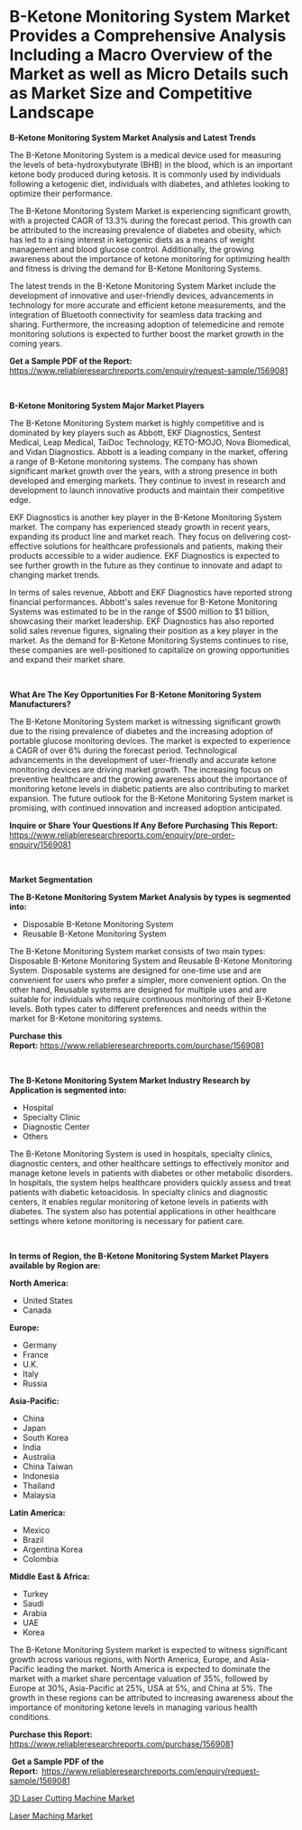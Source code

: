 <p><h1>B-Ketone Monitoring System Market Provides a Comprehensive Analysis Including a Macro Overview of the Market as well as Micro Details such as Market Size and Competitive Landscape</h1></p><p><strong>B-Ketone Monitoring System Market Analysis and Latest Trends</strong></p>
<p><p>The B-Ketone Monitoring System is a medical device used for measuring the levels of beta-hydroxybutyrate (BHB) in the blood, which is an important ketone body produced during ketosis. It is commonly used by individuals following a ketogenic diet, individuals with diabetes, and athletes looking to optimize their performance.</p><p>The B-Ketone Monitoring System Market is experiencing significant growth, with a projected CAGR of 13.3% during the forecast period. This growth can be attributed to the increasing prevalence of diabetes and obesity, which has led to a rising interest in ketogenic diets as a means of weight management and blood glucose control. Additionally, the growing awareness about the importance of ketone monitoring for optimizing health and fitness is driving the demand for B-Ketone Monitoring Systems.</p><p>The latest trends in the B-Ketone Monitoring System Market include the development of innovative and user-friendly devices, advancements in technology for more accurate and efficient ketone measurements, and the integration of Bluetooth connectivity for seamless data tracking and sharing. Furthermore, the increasing adoption of telemedicine and remote monitoring solutions is expected to further boost the market growth in the coming years.</p></p>
<p><strong>Get a Sample PDF of the Report:&nbsp;</strong> <a href="https://www.reliableresearchreports.com/enquiry/request-sample/1569081">https://www.reliableresearchreports.com/enquiry/request-sample/1569081</a></p>
<p>&nbsp;</p>
<p><strong>B-Ketone Monitoring System Major Market Players</strong></p>
<p><p>The B-Ketone Monitoring System market is highly competitive and is dominated by key players such as Abbott, EKF Diagnostics, Sentest Medical, Leap Medical, TaiDoc Technology, KETO-MOJO, Nova Biomedical, and Vidan Diagnostics. Abbott is a leading company in the market, offering a range of B-Ketone monitoring systems. The company has shown significant market growth over the years, with a strong presence in both developed and emerging markets. They continue to invest in research and development to launch innovative products and maintain their competitive edge.</p><p>EKF Diagnostics is another key player in the B-Ketone Monitoring System market. The company has experienced steady growth in recent years, expanding its product line and market reach. They focus on delivering cost-effective solutions for healthcare professionals and patients, making their products accessible to a wider audience. EKF Diagnostics is expected to see further growth in the future as they continue to innovate and adapt to changing market trends.</p><p>In terms of sales revenue, Abbott and EKF Diagnostics have reported strong financial performances. Abbott's sales revenue for B-Ketone Monitoring Systems was estimated to be in the range of $500 million to $1 billion, showcasing their market leadership. EKF Diagnostics has also reported solid sales revenue figures, signaling their position as a key player in the market. As the demand for B-Ketone Monitoring Systems continues to rise, these companies are well-positioned to capitalize on growing opportunities and expand their market share.</p></p>
<p>&nbsp;</p>
<p><strong>What Are The Key Opportunities For B-Ketone Monitoring System Manufacturers?</strong></p>
<p><p>The B-Ketone Monitoring System market is witnessing significant growth due to the rising prevalence of diabetes and the increasing adoption of portable glucose monitoring devices. The market is expected to experience a CAGR of over 6% during the forecast period. Technological advancements in the development of user-friendly and accurate ketone monitoring devices are driving market growth. The increasing focus on preventive healthcare and the growing awareness about the importance of monitoring ketone levels in diabetic patients are also contributing to market expansion. The future outlook for the B-Ketone Monitoring System market is promising, with continued innovation and increased adoption anticipated.</p></p>
<p><strong>Inquire or Share Your Questions If Any Before Purchasing This Report:</strong> <a href="https://www.reliableresearchreports.com/enquiry/pre-order-enquiry/1569081">https://www.reliableresearchreports.com/enquiry/pre-order-enquiry/1569081</a></p>
<p>&nbsp;</p>
<p><strong>Market Segmentation</strong></p>
<p><strong>The B-Ketone Monitoring System Market Analysis by types is segmented into:</strong></p>
<p><ul><li>Disposable B-Ketone Monitoring System</li><li>Reusable B-Ketone Monitoring System</li></ul></p>
<p><p>The B-Ketone Monitoring System market consists of two main types: Disposable B-Ketone Monitoring System and Reusable B-Ketone Monitoring System. Disposable systems are designed for one-time use and are convenient for users who prefer a simpler, more convenient option. On the other hand, Reusable systems are designed for multiple uses and are suitable for individuals who require continuous monitoring of their B-Ketone levels. Both types cater to different preferences and needs within the market for B-Ketone monitoring systems.</p></p>
<p><strong>Purchase this Report:&nbsp;</strong><a href="https://www.reliableresearchreports.com/purchase/1569081">https://www.reliableresearchreports.com/purchase/1569081</a></p>
<p>&nbsp;</p>
<p><strong>The B-Ketone Monitoring System Market Industry Research by Application is segmented into:</strong></p>
<p><ul><li>Hospital</li><li>Specialty Clinic</li><li>Diagnostic Center</li><li>Others</li></ul></p>
<p><p>The B-Ketone Monitoring System is used in hospitals, specialty clinics, diagnostic centers, and other healthcare settings to effectively monitor and manage ketone levels in patients with diabetes or other metabolic disorders. In hospitals, the system helps healthcare providers quickly assess and treat patients with diabetic ketoacidosis. In specialty clinics and diagnostic centers, it enables regular monitoring of ketone levels in patients with diabetes. The system also has potential applications in other healthcare settings where ketone monitoring is necessary for patient care.</p></p>
<p>&nbsp;</p>
<p><strong>In terms of Region, the B-Ketone Monitoring System Market Players available by Region are:</strong></p>
<p>
    <p> <strong> North America: </strong>
        <ul>
            <li>United States</li>
            <li>Canada</li>
        </ul>
        </p> 
    <p> <strong> Europe: </strong>
        <ul>
            <li>Germany</li>
            <li>France</li>
            <li>U.K.</li>
            <li>Italy</li>
            <li>Russia</li>
        </ul>
        </p> 
    <p> <strong> Asia-Pacific: </strong>
        <ul>
            <li>China</li>
            <li>Japan</li>
            <li>South Korea</li>
            <li>India</li>
            <li>Australia</li>
            <li>China Taiwan</li>
            <li>Indonesia</li>
            <li>Thailand</li>
            <li>Malaysia</li>
        </ul>
        </p> 
    <p> <strong> Latin America: </strong>
        <ul>
            <li>Mexico</li>
            <li>Brazil</li>
            <li>Argentina Korea</li>
            <li>Colombia</li>
        </ul>
        </p> 
    <p> <strong> Middle East & Africa: </strong>
        <ul>
            <li>Turkey</li>
            <li>Saudi</li>
            <li>Arabia</li>
            <li>UAE</li>
            <li>Korea</li>
        </ul>
    </p>
    </p>
<p><p>The B-Ketone Monitoring System market is expected to witness significant growth across various regions, with North America, Europe, and Asia-Pacific leading the market. North America is expected to dominate the market with a market share percentage valuation of 35%, followed by Europe at 30%, Asia-Pacific at 25%, USA at 5%, and China at 5%. The growth in these regions can be attributed to increasing awareness about the importance of monitoring ketone levels in managing various health conditions.</p></p>
<p><strong>Purchase this Report: </strong><a href="https://www.reliableresearchreports.com/purchase/1569081">https://www.reliableresearchreports.com/purchase/1569081</a></p>
<p>&nbsp;<strong>Get a Sample PDF of the Report:&nbsp;&nbsp;</strong><a href="https://www.reliableresearchreports.com/enquiry/request-sample/1569081">https://www.reliableresearchreports.com/enquiry/request-sample/1569081</a></p>
<p><strong></strong></p>
<p><p><a href="https://issuu.com/reportprime-2/docs/3d-laser-cutting-machine-market-size-2030.pptx">3D Laser Cutting Machine Market</a></p><p><a href="https://issuu.com/reportprime-2/docs/laser-maching-market-size-2030.pptx">Laser Maching Market</a></p></p>